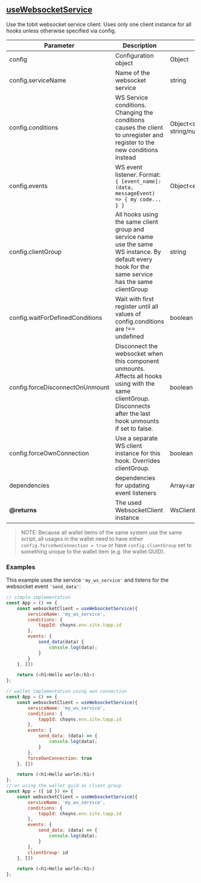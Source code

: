 ## [useWebsocketService](src/hooks/useWebsocketService.ts)
Use the tobit websocket service client.
Uses only one client instance for all hooks unless otherwise specified via config.

| Parameter | Description | Type | Default/required |
|------|--------------|-----------|-------------|
|config| Configuration object | Object | required |
|config.serviceName | Name of the websocket service | string | required |
|config.conditions | WS Service conditions. Changing the conditions causes the client to unregister and register to the new conditions instead | Object<string, string/number/boolean> | required |
|config.events | WS event listener. Format: <br>`{ [event_name]: (data, messageEvent) => { my code... } }` | Object<eventName,eventListener> | required|
|config.clientGroup | All hooks using the same client group and service name use the same WS instance. By default every hook for the same service has the same clientGroup | string | `''` |
|config.waitForDefinedConditions | Wait with first register until all values of config.conditions are !== undefined | boolean | `true`|
|config.forceDisconnectOnUnmount | Disconnect the websocket when this component unmounts. Affects all hooks using with the same clientGroup. Disconnects after the last hook unmounts if set to false. | boolean | false |
|config.forceOwnConnection | Use a separate WS client instance for this hook. Overrides clientGroup. | boolean | `false` (`true` if in Wallet) |
|dependencies | dependencies for updating event listeners | Array\<any> | [] |
| **@returns** | The used WebsocketClient instance | WsClient | |

> NOTE: Because all wallet items of the same system use the same script, all usages in the wallet need to have either `config.forceOwnConnection = true` or have `config.clientGroup` set to something unique to the wallet item (e.g. the wallet GUID).

### Examples

This example uses the service `'my_ws_service'` and listens for the websocket event `'send_data'`:

```javascript
// simple implementation
const App = () => {
    const websocketClient = useWebsocketService({
        serviceName: 'my_ws_service',
        conditions: {
            tappId: chayns.env.site.tapp.id
        },
        events: {
            send_data(data) {
                console.log(data);
            }
        }
    }, [])

    return (<h1>Hello world</h1>)
};

// wallet implementation using own connection
const App = () => {
    const websocketClient = useWebsocketService({
        serviceName: 'my_ws_service',
        conditions: {
            tappId: chayns.env.site.tapp.id
        },
        events: {
            send_data: (data) => {
                console.log(data);
            }
        },
        forceOwnConnection: true
    }, [])

    return (<h1>Hello world</h1>)
};
// or using the wallet guid as client group
const App = ({ id }) => {
    const websocketClient = useWebsocketService({
        serviceName: 'my_ws_service',
        conditions: {
            tappId: chayns.env.site.tapp.id
        },
        events: {
            send_data: (data) => {
                console.log(data);
            }
        },
        clientGroup: id
    }, [])

    return (<h1>Hello world</h1>)
};
```

